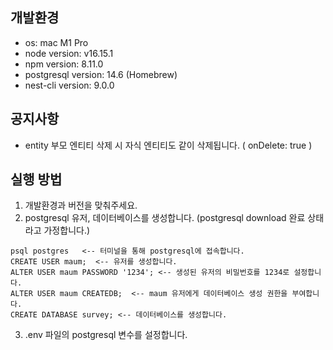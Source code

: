 ## 개발환경

- os: mac M1 Pro
- node version: v16.15.1
- npm version: 8.11.0
- postgresql version: 14.6 (Homebrew)
- nest-cli version: 9.0.0

## 공지사항

- entity 부모 엔티티 삭제 시 자식 엔티티도 같이 삭제됩니다. ( onDelete: true )

## 실행 방법

1. 개발환경과 버전을 맞춰주세요.
2. postgresql 유저, 데이터베이스를 생성합니다. (postgresql download 완료 상태라고 가정합니다.)

```
psql postgres   <-- 터미널을 통해 postgresql에 접속합니다.
CREATE USER maum;  <-- 유저를 생성합니다.
ALTER USER maum PASSWORD '1234'; <-- 생성된 유저의 비밀번호를 1234로 설정합니다.
ALTER USER maum CREATEDB;  <-- maum 유저에게 데이터베이스 생성 권한을 부여합니다.
CREATE DATABASE survey; <-- 데이터베이스를 생성합니다.
```

3. .env 파일의 postgresql 변수를 설정합니다.
